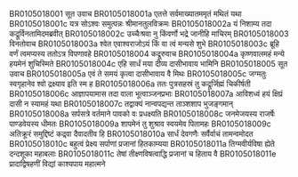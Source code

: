 BR0105018001 	सूत उवाच
BR0105018001a	एतत्ते सर्वमाख्यातममृतं मथितं यथा
BR0105018001c	यत्र सोऽश्वः समुत्पन्नः श्रीमानतुलविक्रमः
BR0105018002a	यं निशाम्य तदा कद्रूर्विनतामिदमब्रवीत्
BR0105018002c	उच्चैःश्रवा नु किंवर्णो भद्रे जानीहि माचिरम्
BR0105018003	विनतोवाच
BR0105018003a	श्वेत एवाश्वराजोऽयं किं वा त्वं मन्यसे शुभे
BR0105018003c	ब्रूहि वर्णं त्वमप्यस्य ततोऽत्र विपणावहे
BR0105018004	कद्रूरुवाच
BR0105018004a	कृष्णवालमहं मन्ये हयमेनं शुचिस्मिते
BR0105018004c	एहि सार्धं मया दीव्य दासीभावाय भामिनि
BR0105018005	सूत उवाच
BR0105018005a	एवं ते समयं कृत्वा दासीभावाय वै मिथः
BR0105018005c	जग्मतुः स्वगृहानेव श्वो द्रक्ष्याव इति स्म ह
BR0105018006a	ततः पुत्रसहस्रं तु कद्रूर्जिह्मं चिकीर्षती
BR0105018006c	आज्ञापयामास तदा वाला भूत्वाञ्जनप्रभाः
BR0105018007a	आविशध्वं हयं क्षिप्रं दासी न स्यामहं यथा
BR0105018007c	तद्वाक्यं नान्वपद्यन्त ताञ्शशाप भुजङ्गमान्
BR0105018008a	सर्पसत्रे वर्तमाने पावको वः प्रधक्ष्यति
BR0105018008c	जनमेजयस्य राजर्षेः पाण्डवेयस्य धीमतः
BR0105018009a	शापमेनं तु शुश्राव स्वयमेव पितामहः
BR0105018009c	अतिक्रूरं समुद्दिष्टं कद्र्वा दैवादतीव हि
BR0105018010a	सार्धं देवगणैः सर्वैर्वाचं तामन्वमोदत
BR0105018010c	बहुत्वं प्रेक्ष्य सर्पाणां प्रजानां हितकाम्यया
BR0105018011a	तिग्मवीर्यविषा ह्येते दन्दशूका महाबलाः
BR0105018011c	तेषां तीक्ष्णविषत्वाद्धि प्रजानां च हिताय वै
BR0105018011e	प्रादाद्विषहणीं विद्यां काश्यपाय महात्मने
